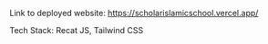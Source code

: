 Link to deployed website: https://scholarislamicschool.vercel.app/ 

Tech Stack: Recat JS, Tailwind CSS
